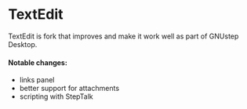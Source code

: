 # TextEdit

TextEdit is fork that improves and make it work well as part of GNUstep Desktop.

#### Notable changes:

- links panel
- better support for attachments
- scripting with StepTalk


